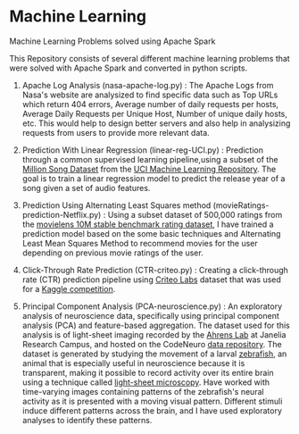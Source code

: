 # Machine Learning
Machine Learning Problems solved using Apache Spark

This Repository consists of several different machine learning problems that were solved with Apache Spark and converted in python scripts.

1. Apache Log Analysis (nasa-apache-log.py) : 
  The Apache Logs from Nasa's website are analysized to find specific data such as Top URLs which return 404 errors, Average number of daily requests per hosts, Average Daily Requests per Unique Host, Number of unique daily hosts, etc.
  This would help to design better servers and also help in analysizing requests from users to provide more relevant data.

2. Prediction With Linear Regression (linear-reg-UCI.py) :
  Prediction through a common supervised learning pipeline,using a subset of the [Million Song Dataset](http://labrosa.ee.columbia.edu/millionsong/) from the [UCI Machine Learning Repository](https://archive.ics.uci.edu/ml/datasets/YearPredictionMSD). The goal is to train a linear regression model to predict the release year of a song given a set of audio features.

3. Prediction Using Alternating Least Squares method (movieRatings-prediction-Netflix.py) :
  Using a subset dataset of 500,000 ratings from the [movielens 10M stable benchmark rating dataset](http://grouplens.org/datasets/movielens/), I have trained a prediction model based on the some basic techniques and Alternating Least Mean Squares Method to recommend movies for the user depending on previous movie ratings of the user.
  
4. Click-Through Rate Prediction (CTR-criteo.py) :
  Creating a click-through rate (CTR) prediction pipeline using [Criteo Labs](http://labs.criteo.com/) dataset that was used for a [Kaggle competition](https://www.kaggle.com/c/criteo-display-ad-challenge).
  
5. Principal Component Analysis (PCA-neuroscience.py) : 
  An exploratory analysis of neuroscience data, specifically using principal component analysis (PCA) and feature-based aggregation. The dataset used for this analysis is of light-sheet imaging recorded by the [Ahrens Lab](http://www.janelia.org/lab/ahrens-lab) at Janelia Research Campus, and hosted on the CodeNeuro [data repository](http://datasets.codeneuro.org).
  The dataset is generated by studying the movement of a larval [zebrafish](http://en.wikipedia.org/wiki/Zebrafish), an animal that is especially useful in neuroscience because it is transparent, making it possible to record activity over its entire brain using a technique called [light-sheet microscopy](http://en.wikipedia.org/wiki/Light_sheet_fluorescence_microscopy). Have worked with time-varying images containing patterns of the zebrafish's neural activity as it is presented with a moving visual pattern. Different stimuli induce different patterns across the brain, and I have used exploratory analyses to identify these patterns.
